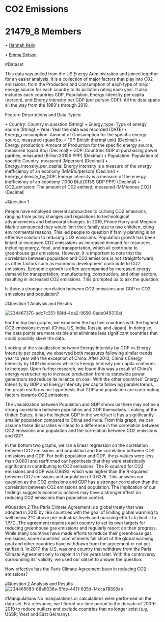 # CO2 Emissions
# 21479_8 Members
• [Hannah Kelly](https://github.com/hannahkelly98765/MIST-4610-Tableau)

• [Emma Dolson](https://github.com/eld49325/EmmaDolson_MIST4610GroupProject2)



#Dataset

This data was pulled from the US Energy Administration and joined together for an easier analysis. It is a collection of major factors that play into C02 emissions, from the Production and Consumption of each type of major energy source for each country to its pollution rating each year. It also includes each countries GDP, Population, Energy intensity per capita (person), and Energy intensity per GDP (per person GDP). All the data spans all the way from the 1980's through 2019.

Feature Descriptions and Data Types:

• Country: Country in question (String)
• Energy_type: Type of energy source (String)
• Year: Year the data was recorded (DATE)
• Energy_consumption: Amount of Consumption for the specific energy source, measured (quad Btu = 10¹⁵ British thermal unit) (Decimal)
• Energy_production: Amount of Production for the specific energy source, measured (quad Btu) (Decimal)
• GDP: Countries GDP at purchasing power parities, measured (Billion 2015$ PPP) (Decimal)
• Population: Population of specific Country, measured (Mperson) (Decimal)
• Energy_intensity_per_capita: Energy intensity is a measure of the energy inefficiency of an economy (MMBtu/person) (Decimal)
• Energy_intensity_by_GDP: Energy intensity is a measure of the energy inefficiency of an economy (1000 Btu/2015$ GDP PPP) (Decimal)
• CO2_emission: The amount of C02 emitted, measured (MMtonnes CO2) (Decimal)

#Question 1

People have employed several approaches to curbing CO2 emissions, ranging from policy changes and regulations to technological advancements and behavioral changes. In 2019, Prince Harry and Meghan Markle announced they would limit their family size to two children, citing environmental reasons. This led people to question if family planning is an effective solution to reducing CO2 emissions. Population growth has been linked to increased CO2 emisssions as increased demand for resources, including energy, food, and transportation, which all contribute to greenhouse gas emissions. However, it is important to note that the correlation between population and CO2 emissions is not straightforward, as other factors such as economic development contribute to CO2 emissions. Economic growth is often accompanied by increased energy demand for transportation, manufacturing, construction, and other sectors, resulting in increased CO2 emissions. This prompted us to ask the question:

Is there a stronger correlation between CO2 emissions and GDP or CO2 emissions and population?

#Question 1 Analysis and Results

![234467370-adc7c351-58fd-4da2-9656-9ade049310af](https://user-images.githubusercontent.com/129444082/234468116-189e84c0-bfc7-4af2-acf0-2ce6ffaff57b.png)

For the top two graphs, we examined the top five countries with the highest CO2 emissions overall (China, US, India, Russia, and Japan). In doing so, the data points are more visible and eliminate less significant countries that could possibly skew the data.

Looking at the visualization between Energy Intensity by GDP vs Energy Intensity per capita, we observed both measures following similar trends year to year with the exception of China. After 2013, China's Energy Intensity by GDP decreases while its Energy Intensity per capita continues to increase. Upon further research, we found this was a result of China's energy restructuring to increase production from its statewide power generators and reduce its reliance on coal. With the other countries' Energy Intensity by GDP and Energy Intensity per capita following parallel trends, the graph reaffirms our hypothesis that GDP and population are contributing factors towards CO2 emissions.

The visualization between Population and GDP shows us there may not be a strong correlation between population and GDP themselves. Looking at the United States, it has the highest GDP in the world yet it has a significantly smaller population compared to China and India. From this graph, we can assume these disparaties will lead to a difference in the correlation between CO2 emissions and population and the correlation between CO2 emissions and GDP.

In the bottom two graphs, we ran a linear regression on the correlation between CO2 emissions and population and the correlation between CO2 emissions and GDP. For both population and GDP, the p-values were less than 0.0001 and reaffirmed our hypothesis that they were statistically significant in contributing to CO2 emissions. The R-squared for CO2 emissions and GDP was 0.8693, which was higher than the R-squared between CO2 emissions and population of 0.6276. This answers our question as the CO2 emissions and GDP has a stronger correlation than the correlation between CO2 emissions and population. The implication of our findings suggests economic policies may have a stronger effect on reducing CO2 emissions than population control.

#Question 2
The Paris Climate Agreement is a global treaty that was adopted in 2015 by 196 countries with the goal of limiting global warming to well below 2°C above pre-industrial levels and pursuing efforts to limit it to 1.5°C. The agreement requires each country to set its own targets for reducing greenhouse gas emissions and regularly report on their progress. While many countries have made efforts to reduce their greenhouse gas emissions, some countries' commitments fall short of the global warming goal and other countries have withdrawn from the agreement or not yet ratified it. In 2017, the U.S. was one country that withdrew from the Paris Climate Agreement only to rejoin it in five years later. With the controversy surrounding its' validity, we used our datset to answer the question:

How effective has the Paris Climate Agreement been in reducing CO2 emissions?

#Question 2 Analysis and Results
![234465683-88a8636a-5fde-4411-835d-14cca78895ab](https://user-images.githubusercontent.com/129444082/234468582-8770facf-634a-48ae-b1b6-64731acd1205.png)

#Manipulations
No manipulations or calculations were performed on the data set. For relevance, we filtered our time period to the decade of 2009-2019 to reduce outliers and exclude countries that no longer exist (e.g. USSR, West and East Germany).

